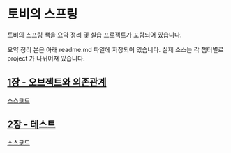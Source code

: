 # 토비의 스프링

토비의 스프링 책을 요약 정리 및 실습 프로젝트가 포함되어 있습니다. 

요약 정리 본은 아래 readme.md 파일에 저장되어 있습니다.  실제 소스는 각 챕터별로 project 가 나뉘어져 있습니다.

## [1장 - 오브젝트와 의존관계](chapter01/readme.md)

[소스코드](tree/master/chapter01)

## [2장 - 테스트](chapter02/readme.md)

[소스코드](tree/master/chapter02)